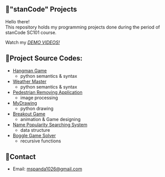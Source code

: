 ## 📍"stanCode" Projects
Hello there!\
This repository holds my programming projects done during the period of stanCode SC101 course.

Watch my *[DEMO VIDEOS!](https://drive.google.com/drive/folders/17QS30tnjTBJO8dY4ypKPCZ1UMKRagYku)*

## 📍Project Source Codes:
* [Hangman Game](https://github.com/HuaJung/MystanCodeProjects/blob/main/stanCode_Projects/hangman_game/hangman.py)
  * python semantics & syntax
* [Weather Master](https://github.com/HuaJung/MystanCodeProjects/blob/main/stanCode_Projects/weather_master/weather_master.py)
  * python semantics & syntax 
* [Pedestrian Removing Application](https://github.com/HuaJung/MystanCodeProjects/blob/main/stanCode_Projects/pedstrian_removing_application/stanCodoshop.py)
  * image processing
* [MyDrawing](https://github.com/HuaJung/MystanCodeProjects/blob/main/stanCode_Projects/my_drawing/my_drawing.py)
  * python drawing
* [Breakout Game](https://github.com/HuaJung/MystanCodeProjects/blob/main/stanCode_Projects/break_out_game/breakout_extensions.py)
  * animation & Game designing
* [Name Popularity Searching System](https://github.com/HuaJung/MystanCodeProjects/blob/main/stanCode_Projects/name_searching_system/babygraphics.py)
  * data structure
* [Boggle Game Solver](https://github.com/HuaJung/MystanCodeProjects/blob/main/stanCode_Projects/boggle_game_solver/boggle.py)
  * recursive functions 


## 📍Contact
- Email: mspanda1026@gmail.com
